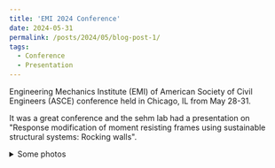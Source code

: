 ```yaml
---
title: 'EMI 2024 Conference'
date: 2024-05-31
permalink: /posts/2024/05/blog-post-1/
tags:
  - Conference
  - Presentation
---
```


<p>Engineering Mechanics Institute (EMI) of American Society of Civil Engineers (ASCE) conference held in Chicago, IL from May 28-31.</p>

<p>It was a great conference and the sehm lab had a presentation on "Response modification of moment resisting frames using sustainable structural systems: Rocking walls".</p>

<details>
  <summary>Some photos</summary>
  <img src="post_images/emi2024-1.jpeg" alt="image-description"/>
  <img src="post_images/emi2024-1.jpeg" alt="image-description"/>
  <img src="post_images/emi2024-1.jpeg" alt="image-description"/>
</details>
